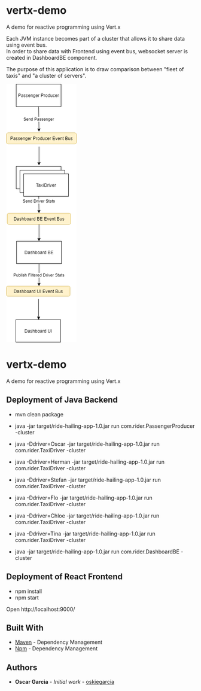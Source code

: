 # vertx-demo
A demo for reactive programming using Vert.x

Each JVM instance becomes part of a cluster that allows it to share data using event bus.  
In order to share data with Frontend using event bus, websocket server is created in DashboardBE component.  
  
The purpose of this application is to draw comparison between "fleet of taxis" and "a cluster of servers".  
  

![Application Architecture](https://github.com/oskiegarcia/vertx-demo/blob/master/archi.png)
  

# vertx-demo

A demo for reactive programming using Vert.x


## Deployment of Java Backend

* mvn clean package
  
* java -jar target/ride-hailing-app-1.0.jar  run com.rider.PassengerProducer -cluster
  
  
* java -Ddriver=Oscar -jar target/ride-hailing-app-1.0.jar  run com.rider.TaxiDriver -cluster
* java -Ddriver=Herman -jar target/ride-hailing-app-1.0.jar  run com.rider.TaxiDriver -cluster
* java -Ddriver=Stefan -jar target/ride-hailing-app-1.0.jar  run com.rider.TaxiDriver -cluster
* java -Ddriver=Flo -jar target/ride-hailing-app-1.0.jar  run com.rider.TaxiDriver -cluster
* java -Ddriver=Chloe -jar target/ride-hailing-app-1.0.jar  run com.rider.TaxiDriver -cluster
* java -Ddriver=Tina -jar target/ride-hailing-app-1.0.jar  run com.rider.TaxiDriver -cluster
  
  
* java  -jar target/ride-hailing-app-1.0.jar  run com.rider.DashboardBE -cluster

## Deployment of React Frontend

* npm install
* npm start
  
Open http://localhost:9000/


## Built With

* [Maven](https://maven.apache.org/) - Dependency Management
* [Npm](https://www.npmjs.com/) - Dependency Management


## Authors

* **Oscar Garcia** - *Initial work* - [oskiegarcia](https://github.com/oskiegarcia)




